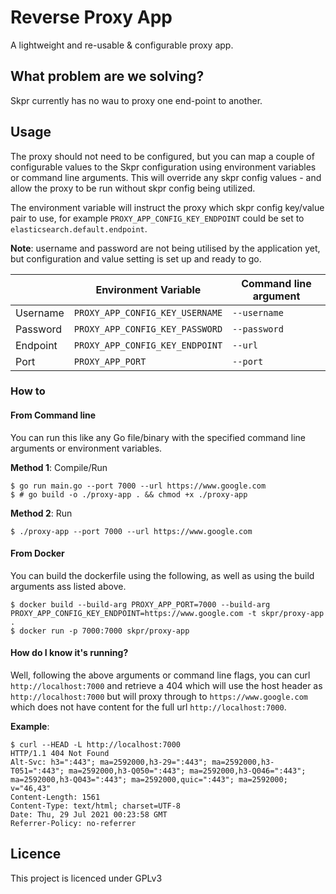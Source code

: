 Reverse Proxy App
=======================

A lightweight and re-usable & configurable proxy app.

## What problem are we solving?

Skpr currently has no wau to proxy one end-point to another.

## Usage

The proxy should not need to be configured, but you can map a couple of 
configurable values to the Skpr configuration using environment variables or
command line arguments. This will override any skpr config values - and allow
the proxy to be run without skpr config being utilized.

The environment variable will instruct the proxy which skpr config key/value
pair to use, for example `PROXY_APP_CONFIG_KEY_ENDPOINT` could be set to
`elasticsearch.default.endpoint`.

**Note**: username and password are not being utilised by the application yet, 
but configuration and value setting is set up and ready to go.

|          | Environment Variable            | Command line argument |
|----------|---------------------------------|-----------------------|
| Username | `PROXY_APP_CONFIG_KEY_USERNAME` | `--username`          |
| Password | `PROXY_APP_CONFIG_KEY_PASSWORD` | `--password`          |
| Endpoint | `PROXY_APP_CONFIG_KEY_ENDPOINT` | `--url`               |
| Port     | `PROXY_APP_PORT`                | `--port`              |

### How to

#### From Command line

You can run this like any Go file/binary with the specified command line
arguments or environment variables.

**Method 1**: Compile/Run
```shell
$ go run main.go --port 7000 --url https://www.google.com
$ # go build -o ./proxy-app . && chmod +x ./proxy-app
```

**Method 2**: Run
```shell
$ ./proxy-app --port 7000 --url https://www.google.com
```

#### From Docker

You can build the dockerfile using the following, as well as using the build
arguments ass listed above.
```shell
$ docker build --build-arg PROXY_APP_PORT=7000 --build-arg PROXY_APP_CONFIG_KEY_ENDPOINT=https://www.google.com -t skpr/proxy-app .
$ docker run -p 7000:7000 skpr/proxy-app
```

#### How do I know it's running?

Well, following the above arguments or command line flags, you can curl 
`http://localhost:7000` and retrieve a 404 which will use the host header
as `http://localhost:7000` but will proxy through to `https://www.google.com`
which does not have content for the full url `http://localhost:7000`.

**Example**:
```shell
$ curl --HEAD -L http://localhost:7000
HTTP/1.1 404 Not Found
Alt-Svc: h3=":443"; ma=2592000,h3-29=":443"; ma=2592000,h3-T051=":443"; ma=2592000,h3-Q050=":443"; ma=2592000,h3-Q046=":443"; ma=2592000,h3-Q043=":443"; ma=2592000,quic=":443"; ma=2592000; v="46,43"
Content-Length: 1561
Content-Type: text/html; charset=UTF-8
Date: Thu, 29 Jul 2021 00:23:58 GMT
Referrer-Policy: no-referrer
```

## Licence

This project is licenced under GPLv3
